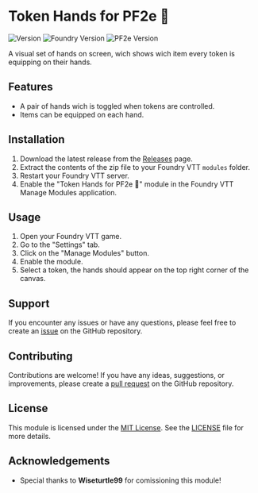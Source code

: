 # Token Hands for PF2e 👋

![Version](https://img.shields.io/badge/version-1.0.0-blue.svg)
![Foundry Version](https://img.shields.io/badge/Foundry-v11-green.svg)
![PF2e Version](https://img.shields.io/badge/pf2e-v5.13.2-orange.svg)

A visual set of hands on screen, wich shows wich item every token is equipping on their hands.

## Features

-   A pair of hands wich is toggled when tokens are controlled.
-   Items can be equipped on each hand.

## Installation

1. Download the latest release from the [Releases](https://github.com/elizeuangelo/fvtt-module-pf2e-token-hands/releases) page.
2. Extract the contents of the zip file to your Foundry VTT `modules` folder.
3. Restart your Foundry VTT server.
4. Enable the "Token Hands for PF2e 👋" module in the Foundry VTT Manage Modules application.

## Usage

1. Open your Foundry VTT game.
2. Go to the "Settings" tab.
3. Click on the "Manage Modules" button.
4. Enable the module.
5. Select a token, the hands should appear on the top right corner of the canvas.

## Support

If you encounter any issues or have any questions, please feel free to create an [issue](https://github.com/elizeuangelo/fvtt-module-pf2e-token-hands/issues) on the GitHub repository.

## Contributing

Contributions are welcome! If you have any ideas, suggestions, or improvements, please create a [pull request](https://github.com/elizeuangelo/fvtt-module-pf2e-token-hands/pulls) on the GitHub repository.

## License

This module is licensed under the [MIT License](https://opensource.org/licenses/MIT). See the [LICENSE](https://github.com/elizeuangelo/fvtt-module-pf2e-token-hands/blob/main/LICENSE) file for more details.

## Acknowledgements

-   Special thanks to **Wiseturtle99** for comissioning this module!
